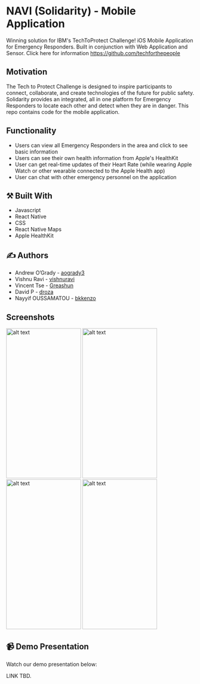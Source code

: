 #  NAVI (Solidarity) - Mobile Application

Winning solution for IBM's TechToProtect Challenge! iOS Mobile Application for Emergency Responders. Built in conjunction with Web Application and Sensor. Click here for information https://github.com/techforthepeople

## Motivation

The Tech to Protect Challenge is designed to inspire participants to connect, collaborate, and create technologies of the future for public safety. Solidarity provides an integrated, all in one platform for Emergency Responders to locate each other and detect when they are in danger. This repo contains code for the mobile application.

## Functionality

* Users can view all Emergency Responders in the area and click to see basic information
* Users can see their own health information from Apple's HealthKit
* User can get real-time updates of their Heart Rate (while wearing Apple Watch or other wearable connected to the Apple Health app) 
* User can chat with other emergency personnel on the application

## :hammer_and_pick: Built With

* Javascript
* React Native
* CSS
* React Native Maps
* Apple HealthKit

## :writing_hand: Authors

* Andrew O’Grady - [aogrady3](https://github.com/aogrady3)
* Vishnu Ravi - [vishnuravi](https://github.com/vishnuravi)
* Vincent Tse - [Greashun](https://github.com/Greashun)
* David P - [droza](https://github.com/droza)
* Nayyif OUSSAMATOU - [bkkenzo](https://github.com/bkkenzo)

## Screenshots

<img src="https://user-images.githubusercontent.com/36509646/68137299-bc87c300-fef4-11e9-83de-9cd626d6beaa.png" alt="alt text" width="200" height="400"> <img src="https://user-images.githubusercontent.com/36509646/68137375-dfb27280-fef4-11e9-885a-0c19470cafa1.png" alt="alt text" width="200" height="400"> <img src="https://user-images.githubusercontent.com/36509646/68137429-f6f16000-fef4-11e9-88cf-ffa798fa3718.png" alt="alt text" width="200" height="400"> <img src="https://user-images.githubusercontent.com/36509646/68137461-0670a900-fef5-11e9-8533-e232979709e3.png" alt="alt text" width="200" height="400">


## :video_camera: Demo Presentation

Watch our demo presentation below:

LINK TBD.
